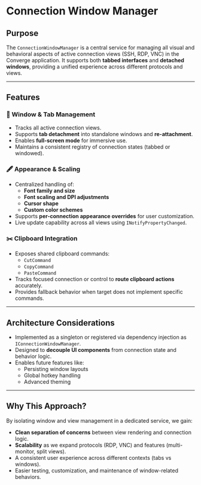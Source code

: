 # Connection Window Manager

## Purpose

The `ConnectionWindowManager` is a central service for managing all visual and behavioral aspects of active connection views (SSH, RDP, VNC) in the Converge application. It supports both **tabbed interfaces** and **detached windows**, providing a unified experience across different protocols and views.

---

## Features

### 🔲 Window & Tab Management
- Tracks all active connection views.
- Supports **tab detachment** into standalone windows and **re-attachment**.
- Enables **full-screen mode** for immersive use.
- Maintains a consistent registry of connection states (tabbed or windowed).

### 🖋 Appearance & Scaling
- Centralized handling of:
  - **Font family and size**
  - **Font scaling and DPI adjustments**
  - **Cursor shape**
  - **Custom color schemes**
- Supports **per-connection appearance overrides** for user customization.
- Live update capability across all views using `INotifyPropertyChanged`.

### ✂️ Clipboard Integration
- Exposes shared clipboard commands:
  - `CutCommand`
  - `CopyCommand`
  - `PasteCommand`
- Tracks focused connection or control to **route clipboard actions** accurately.
- Provides fallback behavior when target does not implement specific commands.

---

## Architecture Considerations

- Implemented as a singleton or registered via dependency injection as `IConnectionWindowManager`.
- Designed to **decouple UI components** from connection state and behavior logic.
- Enables future features like:
  - Persisting window layouts
  - Global hotkey handling
  - Advanced theming

---

## Why This Approach?

By isolating window and view management in a dedicated service, we gain:

- **Clean separation of concerns** between view rendering and connection logic.
- **Scalability** as we expand protocols (RDP, VNC) and features (multi-monitor, split views).
- A consistent user experience across different contexts (tabs vs windows).
- Easier testing, customization, and maintenance of window-related behaviors.

